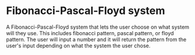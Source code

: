 # Fibonacci-Pascal-Floyd system
A Fibonacci-Pascal-Floyd system that lets the user choose on what system will they use. This includes fibonacci pattern, pascal pattern, or floyd pattern. The user will input a number and it will return the pattern from the user's input depending on what the system the user chose. 
